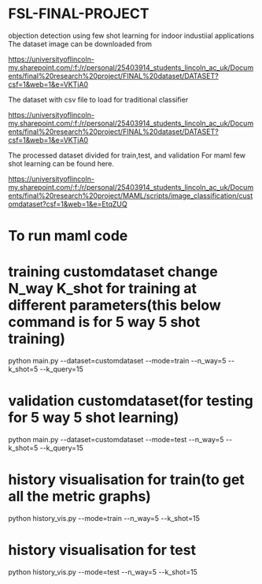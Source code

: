 # FSL-FINAL-PROJECT
objection detection using  few shot learning for indoor industiial applications
The dataset image can be downloaded from 

https://universityoflincoln-my.sharepoint.com/:f:/r/personal/25403914_students_lincoln_ac_uk/Documents/final%20research%20project/FINAL%20dataset/DATASET?csf=1&web=1&e=VKTjA0

The dataset with csv file to load for traditional classifier 

https://universityoflincoln-my.sharepoint.com/:f:/r/personal/25403914_students_lincoln_ac_uk/Documents/final%20research%20project/FINAL%20dataset/DATASET?csf=1&web=1&e=VKTjA0

The processed  dataset divided for train,test, and  validation For maml few shot learning can be found here. 

https://universityoflincoln-my.sharepoint.com/:f:/r/personal/25403914_students_lincoln_ac_uk/Documents/final%20research%20project/MAML/scripts/image_classification/customdataset?csf=1&web=1&e=EtqZUQ







# To run maml code

# training customdataset change N_way K_shot for training at different parameters(this below command is for 5 way 5 shot training)
python main.py --dataset=customdataset --mode=train --n_way=5 --k_shot=5 --k_query=15
# validation customdataset(for testing for 5 way 5 shot learning)
python main.py --dataset=customdataset --mode=test --n_way=5 --k_shot=5 --k_query=15

# history visualisation for train(to get all the metric graphs)
python history_vis.py --mode=train --n_way=5 --k_shot=15
# history visualisation for test
python history_vis.py --mode=test --n_way=5 --k_shot=15
